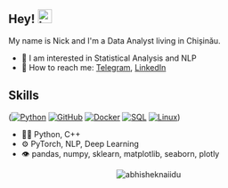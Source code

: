 ## Hey! <img src="https://media.giphy.com/media/hvRJCLFzcasrR4ia7z/giphy.gif" alt="Logo" width="25" height="25">
My name is Nick and I'm a Data Analyst living in Chișinău.


- 🤔 I am interested in Statistical Analysis and NLP
- 💬 How to reach me: [Telegram](https://t.me/ndrabcinski), [LinkedIn](https://www.linkedin.com/in/nickdrabcinski/)

## Skills
([![Python](https://img.shields.io/badge/-Python-090909?style=for-the-badge&logo=python)](https://en.wikipedia.org/wiki/Python_(programming_language))
[![GitHub](https://img.shields.io/badge/-GitHub-090909?style=for-the-badge&logo=github)](https://ru.wikipedia.org/wiki/GitHub)
[![Docker](https://img.shields.io/badge/-Docker-090909?style=for-the-badge&logo=docker)](https://ru.wikipedia.org/wiki/Docker)
[![SQL](https://img.shields.io/badge/-SQL-090909?style=for-the-badge&logo=mysql)](https://ru.wikipedia.org/wiki/MySQL)
[![Linux](https://img.shields.io/badge/-Linux-090909?style=for-the-badge&logo=linux)](https://ru.wikipedia.org/wiki/Linux))
- 👨‍💻 Python, C++
- ⚙️ PyTorch, NLP, Deep Learning
- 👁️ pandas, numpy, sklearn, matplotlib, seaborn,  plotly

<p align="center"> 
  <img src="https://github-readme-stats.vercel.app/api?username=nickdrabcinski&show_icons=true&hide_border=true&theme=gotham" alt="abhisheknaiidu" />
 </p>


<!---
nickdrabcinski/nickdrabcinski is a ✨ special ✨ repository because its `README.md` (this file) appears on your GitHub profile.
You can click the Preview link to take a look at your changes.
--->
